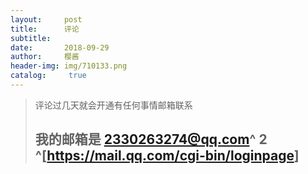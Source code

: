 ```yaml
---
layout:     post
title:      评论		
subtitle:   
date:       2018-09-29
author:     樱酱
header-img: img/710133.png
catalog: 	 true
---
```

>评论过几天就会开通有任何事情邮箱联系
>
>## 我的邮箱是 2330263274@qq.com^ 2 ^[<https://mail.qq.com/cgi-bin/loginpage>]




